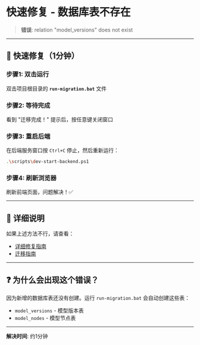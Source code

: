 # 快速修复 - 数据库表不存在

> **错误**: relation "model_versions" does not exist

---

## 🚀 快速修复（1分钟）

### 步骤1: 双击运行

双击项目根目录的 **`run-migration.bat`** 文件

### 步骤2: 等待完成

看到 "迁移完成！" 提示后，按任意键关闭窗口

### 步骤3: 重启后端

在后端服务窗口按 `Ctrl+C` 停止，然后重新运行：
```bash
.\scripts\dev-start-backend.ps1
```

### 步骤4: 刷新浏览器

刷新前端页面，问题解决！✅

---

## 📝 详细说明

如果上述方法不行，请查看：
- [详细修复指南](./FIX_DATABASE_MIGRATION.md)
- [迁移指南](./MIGRATION_GUIDE.md)

---

## ❓ 为什么会出现这个错误？

因为新增的数据库表还没有创建。运行 `run-migration.bat` 会自动创建这些表：
- `model_versions` - 模型版本表
- `model_nodes` - 模型节点表

---

**解决时间**: 约1分钟
